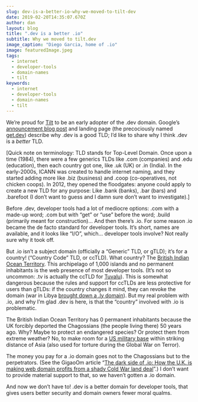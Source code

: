 ```yaml
---
slug: dev-is-a-better-io-why-we-moved-to-tilt-dev
date: 2019-02-20T14:35:07.670Z
author: dan
layout: blog
title: ".dev is a better .io"
subtitle: Why we moved to tilt.dev
image_caption: "Diego Garcia, home of .io"
image: featuredImage.jpeg
tags:
  - internet
  - developer-tools
  - domain-names
  - tilt
keywords:
  - internet
  - developer-tools
  - domain-names
  - tilt
---
```


We’re proud for [Tilt](https://tilt.dev) to be an early adopter of the .dev domain. Google’s [announcement blog post](https://get.dev/) and landing page (the precociously named [get.dev](https://get.dev)) describe why .dev is a good TLD; I’d like to share why I think .dev is a *better* TLD.

[Quick note on terminology: TLD stands for Top-Level Domain. Once upon a time (1984), there were a few generics TLDs like .com (companies) and .edu (education), then each country got one, like .uk (UK) or .in (India). In the early-2000s, ICANN was created to handle internet naming, and they started adding more like .biz (business) and .coop (co-operatives, not chicken coops). In 2012, they opened the floodgates: anyone could apply to create a new TLD for any purpose: Like .bank (banks), .bar (bars) and .barefoot (I don’t want to guess and I damn sure don’t want to investigate).]

Before .dev, developer tools had a lot of mediocre options: .com with a made-up word; .com but with “get” or “use” before the word; .build (primarily meant for construction)… And then there’s .io. For some reason .io became the de facto standard for developer tools. It’s short, names are available, and it looks like “I/O”, which… developer tools involve? Not really sure why it took off.

But .io isn’t a subject domain (officially a “Generic” TLD, or gTLD); it’s for a country! (“Country Code” TLD, or ccTLD). What country? The [British Indian Ocean Territory](https://en.wikipedia.org/wiki/British_Indian_Ocean_Territory). This archipelago of 1,000 islands and no permanent inhabitants is the web presence of most developer tools. (It’s not so uncommon: .tv is actually the ccTLD for [Tuvalu](https://en.wikipedia.org/wiki/Tuvalu)). This is somewhat dangerous because the rules and support for ccTLDs are less protective for users than gTLDs: if the country changes it mind, they can revoke the domain (war in Libya [brought down a .ly domain](https://techcrunch.com/2011/04/04/letter-ly-abrupt-ly-loses-domain-name-as-a-result-of-the-war-in-libya/)). But my real problem with .io, and why I’m glad .dev is here, is that the “country” involved with .io is problematic.

The British Indian Ocean Territory has 0 permanent inhabitants because the UK forcibly deported the Chagossians (the people living there) 50 years ago. Why? Maybe to protect an endangered species? Or protect them from extreme weather? No, to make room for a [US military base](https://en.wikipedia.org/wiki/Naval_Support_Facility_Diego_Garcia) within striking distance of Asia (also used for torture during the Global War on Terror).

The money you pay for a .io domain goes not to the Chagossians but to the perpetrators. (See the GigaoOm article “[The dark side of .io: How the U.K. is making web domain profits from a shady Cold War land deal](https://gigaom.com/2014/06/30/the-dark-side-of-io-how-the-u-k-is-making-web-domain-profits-from-a-shady-cold-war-land-deal/)”.) I don’t want to provide material support to that, so we haven’t gotten a .io domain.

And now we don’t have to! .dev is a better domain for developer tools, that gives users better security and domain owners fewer moral qualms.
